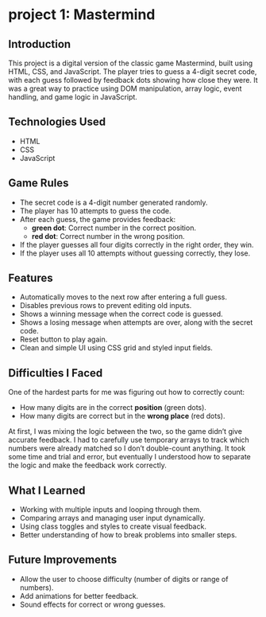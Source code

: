 # project 1: Mastermind


## Introduction

This project is a digital version of the classic game Mastermind, built using HTML, CSS, and JavaScript. The player tries to guess a 4-digit secret code, with each guess followed by feedback dots showing how close they were. It was a great way to practice using DOM manipulation, array logic, event handling, and game logic in JavaScript.

## Technologies Used

- HTML
- CSS
- JavaScript 

## Game Rules

- The secret code is a 4-digit number generated randomly.
- The player has 10 attempts to guess the code.
- After each guess, the game provides feedback:
  - **green dot**: Correct number in the correct position.
  - **red dot**: Correct number in the wrong position.
- If the player guesses all four digits correctly in the right order, they win.
- If the player uses all 10 attempts without guessing correctly, they lose.

## Features

- Automatically moves to the next row after entering a full guess.
- Disables previous rows to prevent editing old inputs.
- Shows a winning message when the correct code is guessed.
- Shows a losing message when attempts are over, along with the secret code.
- Reset button to play again.
- Clean and simple UI using CSS grid and styled input fields.

## Difficulties I Faced

One of the hardest parts for me was figuring out how to correctly count:
- How many digits are in the correct **position** (green dots).
- How many digits are correct but in the **wrong place** (red dots).

At first, I was mixing the logic between the two, so the game didn’t give accurate feedback. I had to carefully use temporary arrays to track which numbers were already matched so I don’t double-count anything. It took some time and trial and error, but eventually I understood how to separate the logic and make the feedback work correctly.

## What I Learned

- Working with multiple inputs and looping through them.
- Comparing arrays and managing user input dynamically.
- Using class toggles and styles to create visual feedback.
- Better understanding of how to break problems into smaller steps.

## Future Improvements

- Allow the user to choose difficulty (number of digits or range of numbers).
- Add animations for better feedback.
- Sound effects for correct or wrong guesses.


